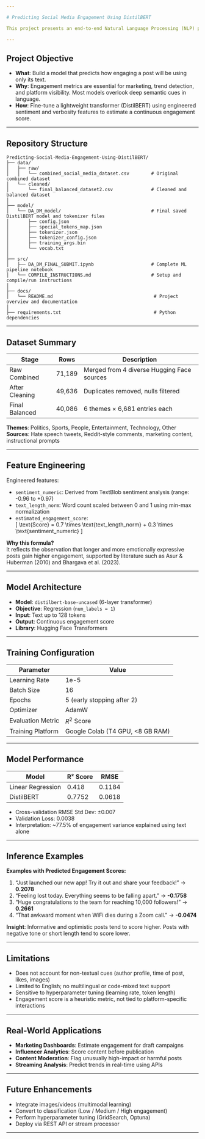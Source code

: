 ```yaml
---

# Predicting Social Media Engagement Using DistilBERT

This project presents an end-to-end Natural Language Processing (NLP) pipeline to predict the engagement score of social media posts using a fine-tuned DistilBERT model. It combines semantic information with engineered features like sentiment polarity and text length to train a regression model capable of estimating user interaction.

---
```


## Project Objective

- **What**: Build a model that predicts how engaging a post will be using only its text.
- **Why**: Engagement metrics are essential for marketing, trend detection, and platform visibility. Most models overlook deep semantic cues in language.
- **How**: Fine-tune a lightweight transformer (DistilBERT) using engineered sentiment and verbosity features to estimate a continuous engagement score.

---

## Repository Structure

```
Predicting-Social-Media-Engagement-Using-DistilBERT/
├── data/
│   ├── raw/
│   │   └── combined_social_media_dataset.csv        # Original combined dataset
│   └── cleaned/
│       └── final_balanced_dataset2.csv              # Cleaned and balanced dataset
│
├── model/
│   └── DA_DM_model/                                 # Final saved DistilBERT model and tokenizer files
│       ├── config.json
│       ├── special_tokens_map.json
│       ├── tokenizer.json
│       ├── tokenizer_config.json
│       ├── training_args.bin
│       └── vocab.txt
│
├── src/
│   ├── DA_DM_FINAL_SUBMIT.ipynb                     # Complete ML pipeline notebook
│   └── COMPILE_INSTRUCTIONS.md                      # Setup and compile/run instructions
│
├── docs/
│   └── README.md                                     # Project overview and documentation
│
├── requirements.txt                                  # Python dependencies

```

---

## Dataset Summary

| Stage              | Rows     | Description                              |
|--------------------|----------|------------------------------------------|
| Raw Combined       | 71,189   | Merged from 4 diverse Hugging Face sources |
| After Cleaning     | 49,636   | Duplicates removed, nulls filtered       |
| Final Balanced     | 40,086   | 6 themes × 6,681 entries each            |

**Themes**: Politics, Sports, People, Entertainment, Technology, Other  
**Sources**: Hate speech tweets, Reddit-style comments, marketing content, instructional prompts

---

## Feature Engineering

Engineered features:

- `sentiment_numeric`: Derived from TextBlob sentiment analysis (range: -0.96 to +0.97)
- `text_length_norm`: Word count scaled between 0 and 1 using min-max normalization
- `estimated_engagement_score`:  
  \[
  \text{Score} = 0.7 \times \text{text\_length\_norm} + 0.3 \times \text{sentiment\_numeric}
  \]

**Why this formula?**  
It reflects the observation that longer and more emotionally expressive posts gain higher engagement, supported by literature such as Asur & Huberman (2010) and Bhargava et al. (2023).

---

## Model Architecture

- **Model**: `distilbert-base-uncased` (6-layer transformer)
- **Objective**: Regression (`num_labels = 1`)
- **Input**: Text up to 128 tokens
- **Output**: Continuous engagement score
- **Library**: Hugging Face Transformers

---

## Training Configuration

| Parameter               | Value                    |
|-------------------------|--------------------------|
| Learning Rate           | 1e-5                     |
| Batch Size              | 16                       |
| Epochs                  | 5 (early stopping after 2) |
| Optimizer               | AdamW                    |
| Evaluation Metric       | $R^2$ Score              |
| Training Platform       | Google Colab (T4 GPU, <8 GB RAM) |

---

## Model Performance

| Model           | R² Score | RMSE   |
|------------------|----------|--------|
| Linear Regression | 0.418    | 0.1184 |
| DistilBERT        | 0.7752   | 0.0618 |

- Cross-validation RMSE Std Dev: ±0.007  
- Validation Loss: 0.0038  
- Interpretation: ~77.5% of engagement variance explained using text alone

---

## Inference Examples

**Examples with Predicted Engagement Scores:**

1. “Just launched our new app! Try it out and share your feedback!” → **0.2078**  
2. “Feeling lost today. Everything seems to be falling apart.” → **-0.1758**  
3. “Huge congratulations to the team for reaching 10,000 followers!” → **0.2661**  
4. “That awkward moment when WiFi dies during a Zoom call.” → **-0.0474**

**Insight**: Informative and optimistic posts tend to score higher. Posts with negative tone or short length tend to score lower.

---

## Limitations

- Does not account for non-textual cues (author profile, time of post, likes, images)
- Limited to English; no multilingual or code-mixed text support
- Sensitive to hyperparameter tuning (learning rate, token length)
- Engagement score is a heuristic metric, not tied to platform-specific interactions

---

## Real-World Applications

- **Marketing Dashboards**: Estimate engagement for draft campaigns
- **Influencer Analytics**: Score content before publication
- **Content Moderation**: Flag unusually high-impact or harmful posts
- **Streaming Analysis**: Predict trends in real-time using APIs

---

## Future Enhancements

- Integrate images/videos (multimodal learning)
- Convert to classification (Low / Medium / High engagement)
- Perform hyperparameter tuning (GridSearch, Optuna)
- Deploy via REST API or stream processor

---
